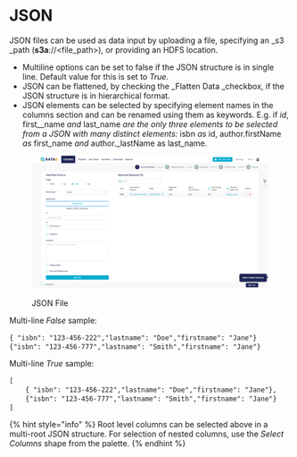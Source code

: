 # JSON

JSON files can be used as data input by uploading a file, specifying an \_s3 \_path (**s3a**://\<file\_path>), or providing an HDFS location.

* Multiline options can be set to false if the JSON structure is in single line. Default value for this is set to _True._
* JSON can be flattened, by checking the \_Flatten Data \_checkbox, if the JSON structure is in hierarchical format.
* JSON elements can be selected by specifying element names in the columns section and can be renamed using them as keywords. E.g. if _id_, first\_\_name _and_ last\_name _are the only three elements to be selected from a JSON with many distinct elements:_ isbn _as_ id, author.firstName _as_ first\_name _and_ author.\_lastName as last\_name.

<figure><img src="../../../../../.gitbook/assets/Screenshot (489).png" alt=""><figcaption><p>JSON File</p></figcaption></figure>

Multi-line _False_ sample:

```
{ "isbn": "123-456-222","lastname": "Doe","firstname": "Jane"}
{"isbn": "123-456-777","lastname": "Smith","firstname": "Jane"}
```

Multi-line _True_ sample:

```
[
	{ "isbn": "123-456-222","lastname": "Doe","firstname": "Jane"},
	{"isbn": "123-456-777","lastname": "Smith","firstname": "Jane"}
]
```

{% hint style="info" %}
Root level columns can be selected above in a multi-root JSON structure. For selection of nested columns, use the _Select Columns_ shape from the palette.
{% endhint %}

